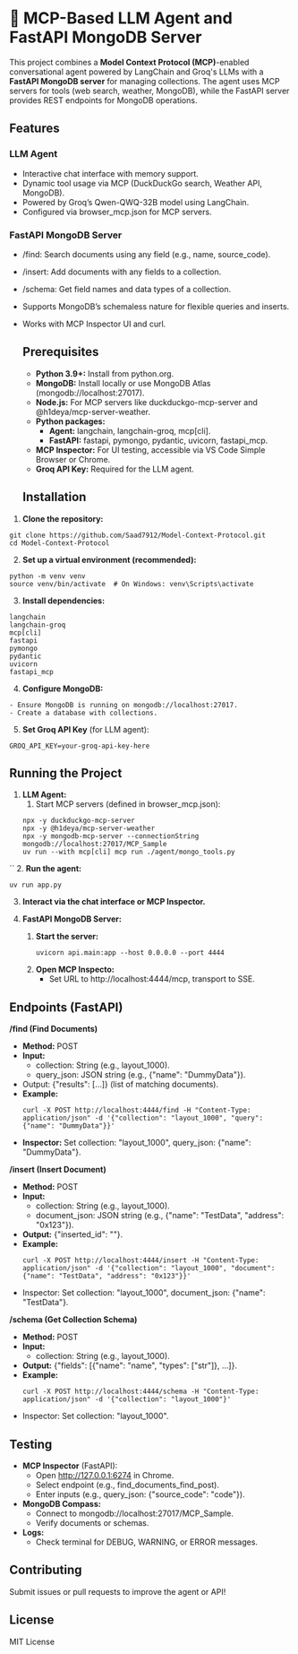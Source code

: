 # 🧠 MCP-Based LLM Agent and FastAPI MongoDB Server

This project combines a **Model Context Protocol (MCP)**-enabled conversational agent powered by LangChain and Groq's LLMs with a **FastAPI MongoDB server** for managing collections. The agent uses MCP servers for tools (web search, weather, MongoDB), while the FastAPI server provides REST endpoints for MongoDB operations.


## Features
### LLM Agent
- Interactive chat interface with memory support.
- Dynamic tool usage via MCP (DuckDuckGo search, Weather API, MongoDB).
- Powered by Groq’s Qwen-QWQ-32B model using LangChain.
- Configured via browser_mcp.json for MCP servers.

### FastAPI MongoDB Server
- /find: Search documents using any field (e.g., name, source_code).
- /insert: Add documents with any fields to a collection.
- /schema: Get field names and data types of a collection.
- Supports MongoDB’s schemaless nature for flexible queries and inserts.
- Works with MCP Inspector UI and curl.

  ## Prerequisites
  - **Python 3.9+:** Install from python.org.
  - **MongoDB:** Install locally or use MongoDB Atlas (mongodb://localhost:27017).
  - **Node.js:** For MCP servers like duckduckgo-mcp-server and @h1deya/mcp-server-weather.
  - **Python packages:**
    - **Agent:** langchain, langchain-groq, mcp[cli].
    - **FastAPI:** fastapi, pymongo, pydantic, uvicorn, fastapi_mcp.
  - **MCP Inspector:** For UI testing, accessible via VS Code Simple Browser or Chrome.
  - **Groq API Key:** Required for the LLM agent.
 
  ## Installation
1. **Clone the repository:**
  ```
  git clone https://github.com/Saad7912/Model-Context-Protocol.git
  cd Model-Context-Protocol
 ```
2. **Set up a virtual environment (recommended):**

```
python -m venv venv
source venv/bin/activate  # On Windows: venv\Scripts\activate
```
3. **Install dependencies:**
```
langchain
langchain-groq
mcp[cli]
fastapi
pymongo
pydantic
uvicorn
fastapi_mcp
```
4. **Configure MongoDB:**
```
- Ensure MongoDB is running on mongodb://localhost:27017.
- Create a database with collections.
```
5. **Set Groq API Key** (for LLM agent):
```
GROQ_API_KEY=your-groq-api-key-here
```

## **Running the Project**
1. **LLM Agent:**
   1. Start MCP servers (defined in browser_mcp.json):      
   ```
   npx -y duckduckgo-mcp-server
   npx -y @h1deya/mcp-server-weather
   npx -y mongodb-mcp-server --connectionString mongodb://localhost:27017/MCP_Sample
   uv run --with mcp[cli] mcp run ./agent/mongo_tools.py
``
   2. **Run the agent:**
   ```
   uv run app.py
```
   3. **Interact via the chat interface or MCP Inspector.**


2. **FastAPI MongoDB Server:**
   1. **Start the server:**
      ```
      uvicorn api.main:app --host 0.0.0.0 --port 4444
      ```
   2. **Open MCP Inspecto:**
      - Set URL to http://localhost:4444/mcp, transport to SSE.

## Endpoints (FastAPI)
**/find (Find Documents)**
 - **Method:** POST
 - **Input:**
   - collection: String (e.g., layout_1000).
   - query_json: JSON string (e.g., {"name": "DummyData"}).
- Output: {"results": [...]} (list of matching documents).
- **Example:**
  ```
  curl -X POST http://localhost:4444/find -H "Content-Type: application/json" -d '{"collection": "layout_1000", "query": {"name": "DummyData"}}'

- **Inspector:** Set collection: "layout_1000", query_json: {"name": "DummyData"}.

**/insert (Insert Document)**
- **Method:** POST
- **Input:**
  - collection: String (e.g., layout_1000).
  - document_json: JSON string (e.g., {"name": "TestData", "address": "0x123"}).
- **Output:** {"inserted_id": "<id>"}.
- **Example:**
  ```
  curl -X POST http://localhost:4444/insert -H "Content-Type: application/json" -d '{"collection": "layout_1000", "document": {"name": "TestData", "address": "0x123"}}'
- Inspector: Set collection: "layout_1000", document_json: {"name": "TestData"}.

**/schema (Get Collection Schema)**
- **Method:** POST
- **Input:**
  - collection: String (e.g., layout_1000).
- **Output:** {"fields": [{"name": "name", "types": ["str"]}, ...]}.
- **Example:**
  ```
  curl -X POST http://localhost:4444/schema -H "Content-Type: application/json" -d '{"collection": "layout_1000"}'
- Inspector: Set collection: "layout_1000".
  
## Testing
- **MCP Inspector** (FastAPI):
  - Open http://127.0.0.1:6274 in Chrome.
  - Select endpoint (e.g., find_documents_find_post).
  - Enter inputs (e.g., query_json: {"source_code": "code"}).
- **MongoDB Compass:**
   - Connect to mongodb://localhost:27017/MCP_Sample.
   - Verify documents or schemas.
- **Logs:**
  - Check terminal for DEBUG, WARNING, or ERROR messages.

## Contributing
Submit issues or pull requests to improve the agent or API!

## License
MIT License
